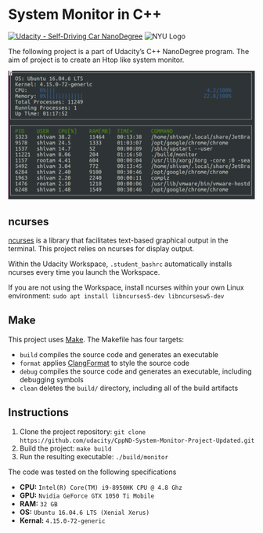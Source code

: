 # System Monitor in C++

[![Udacity - Self-Driving Car NanoDegree](https://s3.amazonaws.com/udacity-sdc/github/shield-carnd.svg)](http://www.udacity.com/drive) <img src="https://engineering.nyu.edu/sites/default/files/2019-01/tandon_long_color.png" alt="NYU Logo" width="130" height="whatever">

The following project is a part of Udacity’s C++ NanoDegree program. The aim of project is to create an Htop like system monitor.

![img](assets/a.png)

## ncurses
[ncurses](https://www.gnu.org/software/ncurses/) is a library that facilitates text-based graphical output in the terminal. This project relies on ncurses for display output.

Within the Udacity Workspace, `.student_bashrc` automatically installs ncurses every time you launch the Workspace.

If you are not using the Workspace, install ncurses within your own Linux environment: `sudo apt install libncurses5-dev libncursesw5-dev`

## Make
This project uses [Make](https://www.gnu.org/software/make/). The Makefile has four targets:
* `build` compiles the source code and generates an executable
* `format` applies [ClangFormat](https://clang.llvm.org/docs/ClangFormat.html) to style the source code
* `debug` compiles the source code and generates an executable, including debugging symbols
* `clean` deletes the `build/` directory, including all of the build artifacts

## Instructions

1. Clone the project repository: `git clone https://github.com/udacity/CppND-System-Monitor-Project-Updated.git`
2. Build the project: `make build`
3. Run the resulting executable: `./build/monitor`

The code was tested on the following specifications

- **CPU:** `Intel(R) Core(TM) i9-8950HK CPU @ 4.8 Ghz`
- **GPU:** `Nvidia GeForce GTX 1050 Ti Mobile`
- **RAM:** `32 GB`
- **OS:** `Ubuntu 16.04.6 LTS (Xenial Xerus)` 
- **Kernal:** `4.15.0-72-generic`